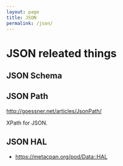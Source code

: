 ```yaml
---
layout: page
title: JSON
permalink: /json/
---
```


# JSON releated things

## JSON Schema


## JSON Path
http://goessner.net/articles/JsonPath/

XPath for JSON.

## JSON HAL

 * https://metacpan.org/pod/Data::HAL
